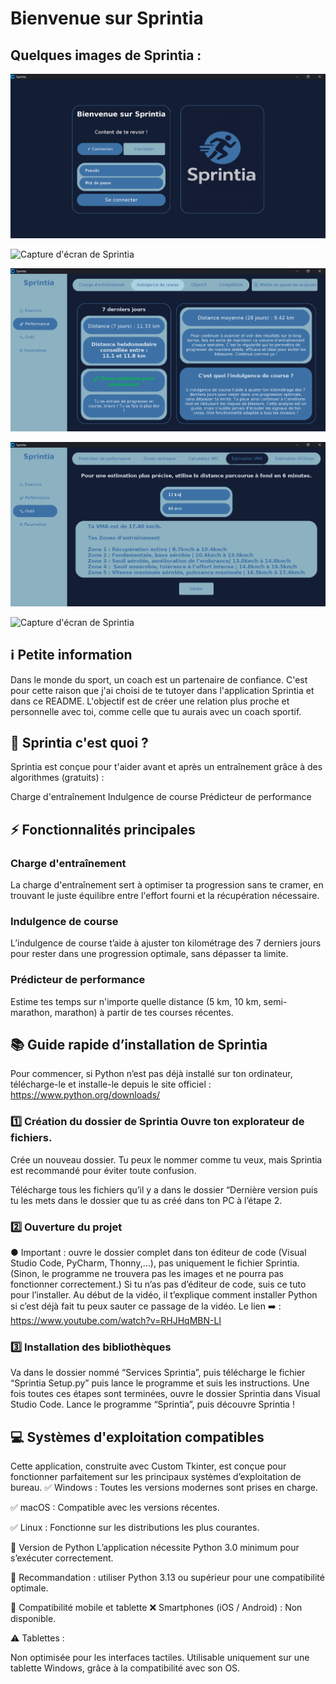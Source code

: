 # Bienvenue sur Sprintia

## Quelques images de Sprintia :
![Capture d'écran de Sprintia](Bienvenue.png)

![Capture d'écran de Sprintia](<Charge d'entraînement.png>)

![Capture d'écran de Sprintia](<Indulgence de course.png>)

![Capture d'écran de Sprintia](<Estimation VMA + Zones.png>)

![Capture d'écran de Sprintia](<Prédicteur de performance.png>)


## ℹ️ Petite information

Dans le monde du sport, un coach est un partenaire de confiance. C'est pour cette raison que j'ai choisi de te tutoyer dans l'application Sprintia et dans ce README. L'objectif est de créer une relation plus proche et personnelle avec toi, comme celle que tu aurais avec un coach sportif.

## 📌 Sprintia c'est quoi ?

Sprintia est conçue pour t'aider avant et après un entraînement grâce à des algorithmes (gratuits) :

Charge d'entraînement
Indulgence de course
Prédicteur de performance

## ⚡ Fonctionnalités principales

### Charge d'entraînement
La charge d'entraînement sert à optimiser ta progression sans te cramer, en trouvant le juste équilibre entre l'effort fourni et la récupération nécessaire.

### Indulgence de course
L’indulgence de course t’aide à ajuster ton kilométrage des 7 derniers jours pour rester dans une progression optimale, sans dépasser ta limite.

### Prédicteur de performance
Estime tes temps sur n'importe quelle distance (5 km, 10 km, semi-marathon, marathon) à partir de tes courses récentes.

## 📚 Guide rapide d’installation de Sprintia

Pour commencer, si Python n’est pas déjà installé sur ton ordinateur, télécharge-le et installe-le depuis le site officiel : https://www.python.org/downloads/

### 1️⃣ Création du dossier de Sprintia Ouvre ton explorateur de fichiers.

Crée un nouveau dossier. Tu peux le nommer comme tu veux, mais Sprintia est recommandé pour éviter toute confusion.

Télécharge tous les fichiers qu’il y a dans le dossier “Dernière version puis tu les mets dans le dossier que tu as créé dans ton PC à l’étape 2.

### 2️⃣ Ouverture du projet 

● Important : ouvre le dossier complet dans ton éditeur de code (Visual Studio Code, PyCharm, Thonny,...), pas uniquement le fichier Sprintia. (Sinon, le programme ne trouvera pas les images et ne pourra pas fonctionner correctement.) Si tu n’as pas d’éditeur de code, suis ce tuto pour l’installer. Au début de la vidéo, il t’explique comment installer Python si c’est déjà fait tu peux sauter ce passage de la vidéo. Le lien ➡️ : https://www.youtube.com/watch?v=RHJHqMBN-LI

### 3️⃣ Installation des bibliothèques

 Va dans le dossier nommé “Services Sprintia”, puis télécharge le fichier “Sprintia Setup.py” puis lance le programme et suis les instructions. Une fois toutes ces étapes sont terminées, ouvre le dossier Sprintia dans Visual Studio Code. Lance le programme “Sprintia”, puis découvre Sprintia !

## 💻 Systèmes d'exploitation compatibles

Cette application, construite avec Custom Tkinter, est conçue pour fonctionner parfaitement sur les principaux systèmes d’exploitation de bureau. ✅ Windows : Toutes les versions modernes sont prises en charge.

✅ macOS : Compatible avec les versions récentes.

✅ Linux : Fonctionne sur les distributions les plus courantes.

🐍 Version de Python L’application nécessite Python 3.0 minimum pour s’exécuter correctement.

🔹 Recommandation : utiliser Python 3.13 ou supérieur pour une compatibilité optimale.

📱 Compatibilité mobile et tablette ❌ Smartphones (iOS / Android) : Non disponible.

⚠️ Tablettes :

Non optimisée pour les interfaces tactiles.
Utilisable uniquement sur une tablette Windows, grâce à la compatibilité avec son OS.